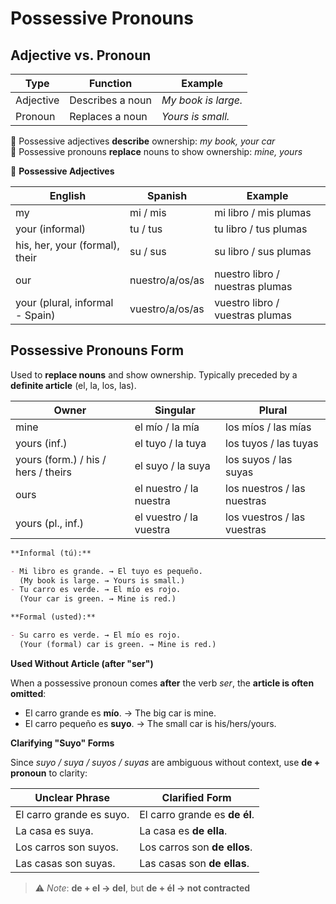 # Possessive Pronouns

## Adjective vs. Pronoun

| Type      | Function         | Example             |
| --------- | ---------------- | ------------------- |
| Adjective | Describes a noun | *My book is large.* |
| Pronoun   | Replaces a noun  | *Yours is small.*   |

🔸 Possessive adjectives **describe** ownership: *my book, your car*  
🔸 Possessive pronouns **replace** nouns to show ownership: *mine, yours*

🔹 **Possessive Adjectives**

| English                         | Spanish         | Example                         |
| ------------------------------- | --------------- | ------------------------------- |
| my                              | mi / mis        | mi libro / mis plumas           |
| your (informal)                 | tu / tus        | tu libro / tus plumas           |
| his, her, your (formal), their  | su / sus        | su libro / sus plumas           |
| our                             | nuestro/a/os/as | nuestro libro / nuestras plumas |
| your (plural, informal - Spain) | vuestro/a/os/as | vuestro libro / vuestras plumas |

## Possessive Pronouns Form

Used to **replace nouns** and show ownership. Typically preceded by a **definite article** (el, la, los, las).

| Owner                               | Singular                | Plural                      |
| ----------------------------------- | ----------------------- | --------------------------- |
| mine                                | el mío / la mía         | los míos / las mías         |
| yours (inf.)                        | el tuyo / la tuya       | los tuyos / las tuyas       |
| yours (form.) / his / hers / theirs | el suyo / la suya       | los suyos / las suyas       |
| ours                                | el nuestro / la nuestra | los nuestros / las nuestras |
| yours (pl., inf.)                   | el vuestro / la vuestra | los vuestros / las vuestras |

```markdown
**Informal (tú):**

- Mi libro es grande. → El tuyo es pequeño.  
  (My book is large. → Yours is small.)
- Tu carro es verde. → El mío es rojo.
  (Your car is green. → Mine is red.)

**Formal (usted):**

- Su carro es verde. → El mío es rojo.  
  (Your (formal) car is green. → Mine is red.)
```

**Used Without Article (after "ser")**

When a possessive pronoun comes **after** the verb *ser*, the **article is often omitted**:

- El carro grande es **mío**.
  → The big car is mine.  
- El carro pequeño es **suyo**.
  → The small car is his/hers/yours.

**Clarifying "Suyo" Forms**

Since *suyo / suya / suyos / suyas* are ambiguous without context, use **de + pronoun** to clarity:

| Unclear Phrase           | Clarified Form                |
| ------------------------ | ----------------------------- |
| El carro grande es suyo. | El carro grande es **de él**. |
| La casa es suya.         | La casa es **de ella**.       |
| Los carros son suyos.    | Los carros son **de ellos**.  |
| Las casas son suyas.     | Las casas son **de ellas**.   |

> ⚠️ *Note*: **de + el → del**, but **de + él → not contracted**
